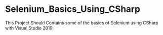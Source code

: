 # Selenium_Basics_Using_CSharp
This Project Should Contains some of the basics of Selenium using CSharp with Visual Studio 2019
